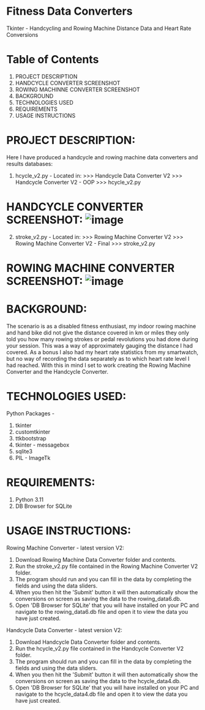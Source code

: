 # Fitness Data Converters
Tkinter - Handcycling and Rowing Machine Distance Data and Heart Rate Conversions

# Table of Contents
1. PROJECT DESCRIPTION
2. HANDCYCLE CONVERTER SCREENSHOT
3. ROWING MACHINNE CONVERTER SCREENSHOT
4. BACKGROUND
5. TECHNOLOGIES USED
6. REQUIREMENTS
7. USAGE INSTRUCTIONS

# PROJECT DESCRIPTION:
Here I have produced a handcycle and rowing machine data converters and results databases:

1. hcycle_v2.py - Located in: >>> Handcycle Data Converter V2 >>> Handcycle Converter V2 - OOP >>> hcycle_v2.py

# HANDCYCLE CONVERTER SCREENSHOT: ![image](https://github.com/user-attachments/assets/741cfc65-72d7-4895-aef8-ed92dfbd581f) 

2. stroke_v2.py - Located in: >>> Rowing Machine Converter V2 >>> Rowing Machine Converter V2 - Final >>> stroke_v2.py
   
# ROWING MACHINE CONVERTER SCREENSHOT: ![image](https://github.com/user-attachments/assets/133598e0-c743-4e8b-b02f-e413ffdbf655)

# BACKGROUND:
The scenario is as a disabled fitness enthusiast, my indoor rowing machine and hand bike did not give the distance covered in km or miles they only told you how many rowing strokes or pedal revolutions you had done during your session. This was a way of approximately gauging the distance I had covered. As a bonus I also had my heart rate statistics from my smartwatch, but no way of recording the data separately as to which heart rate level I had reached. With this in mind I set to work creating the Rowing Machine Converter and the Handcycle Converter.

# TECHNOLOGIES USED:
Python Packages - 
1. tkinter
2. customtkinter
3. ttkbootstrap
4. tkinter - messagebox
5. sqlite3
6. PIL - ImageTk
   
# REQUIREMENTS:
1. Python 3.11
2. DB Browser for SQLite

# USAGE INSTRUCTIONS:
Rowing Machine Converter - latest version V2:
1. Download Rowing Machine Data Converter folder and contents.
2. Run the stroke_v2.py file contained in the Rowing Machine Converter V2 folder.
3. The program should run and you can fill in the data by completing the fields and using the data sliders.
4. When you then hit the 'Submit' button it will then automatically show the conversions on screen as saving the data to the rowing_data6.db.
5. Open 'DB Browser for SQLite' that you will have installed on your PC and navigate to the rowing_data6.db file and open it to view the data you have just created.

Handcycle Data Converter - latest version V2:
1. Download Handcycle Data Converter folder and contents.
2. Run the hcycle_v2.py file contained in the Handcycle Converter V2 folder.
3. The program should run and you can fill in the data by completing the fields and using the data sliders.
4. When you then hit the 'Submit' button it will then automatically show the conversions on screen as saving the data to the hcycle_data4.db.
5. Open 'DB Browser for SQLite' that you will have installed on your PC and navigate to the hcycle_data4.db file and open it to view the data you have just created.

